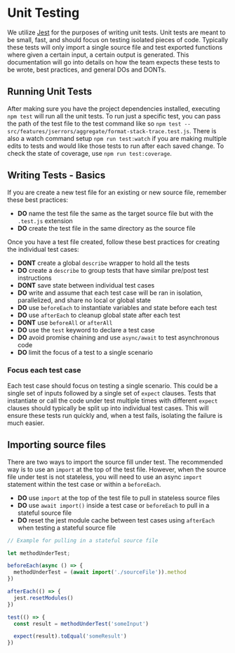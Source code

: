 # Unit Testing

We utilize [Jest](https://jestjs.io/docs/getting-started) for the purposes of writing unit tests. Unit tests are meant to be small, fast, and should focus on testing isolated pieces of code. Typically these tests will only import a single source file and test exported functions where given a certain input, a certain output is generated. This documentation will go into details on how the team expects these tests to be wrote, best practices, and general DOs and DONTs.

## Running Unit Tests

After making sure you have the project dependencies installed, executing `npm test` will run all the unit tests. To run just a specific test, you can pass the path of the test file to the test command like so `npm test -- src/features/jserrors/aggregate/format-stack-trace.test.js`. There is also a watch command setup `npm run test:watch` if you are making multiple edits to tests and would like those tests to run after each saved change. To check the state of coverage, use `npm run test:coverage`.

## Writing Tests - Basics

If you are create a new test file for an existing or new source file, remember these best practices:

- **DO** name the test file the same as the target source file but with the `.test.js` extension
- **DO** create the test file in the same directory as the source file

Once you have a test file created, follow these best practices for creating the individual test cases:

- **DONT** create a global `describe` wrapper to hold all the tests
- **DO** create a `describe` to group tests that have similar pre/post test instructions
- **DONT** save state between individual test cases
- **DO** write and assume that each test case will be ran in isolation, parallelized, and share no local or global state
- **DO** use `beforeEach` to instantiate variables and state before each test
- **DO** use `afterEach` to cleanup global state after each test
- **DONT** use `beforeAll` or `afterAll`
- **DO** use the `test` keyword to declare a test case
- **DO** avoid promise chaining and use `async/await` to test asynchronous code
- **DO** limit the focus of a test to a single scenario

### Focus each test case

Each test case should focus on testing a single scenario. This could be a single set of inputs followed by a single set of `expect` clauses. Tests that instantiate or call the code under test multiple times with different `expect` clauses should typically be split up into individual test cases. This will ensure these tests run quickly and, when a test fails, isolating the failure is much easier.

## Importing source files

There are two ways to import the source fill under test. The recommended way is to use an `import` at the top of the test file. However, when the source file under test is not stateless, you will need to use an async `import` statement within the test case or within a `beforeEach`.

- **DO** use `import` at the top of the test file to pull in stateless source files
- **DO** use `await import()` inside a test case or `beforeEach` to pull in a stateful source file
- **DO** reset the jest module cache between test cases using `afterEach` when testing a stateful source file

```js
// Example for pulling in a stateful source file

let methodUnderTest;

beforeEach(async () => {
  methodUnderTest = (await import('./sourceFile')).method
})

afterEach(() => {
  jest.resetModules()
})

test(() => {
  const result = methodUnderTest('someInput')

  expect(result).toEqual('someResult')
})
```

